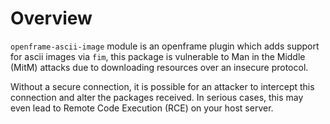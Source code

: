 # Overview

`openframe-ascii-image` module is an openframe plugin which adds support for ascii images via `fim`, this package is vulnerable to Man in the Middle (MitM) attacks due to downloading resources over an insecure protocol.

Without a secure connection, it is possible for an attacker to intercept this connection and alter the packages received. In serious cases, this may even lead to Remote Code Execution (RCE) on your host server.
